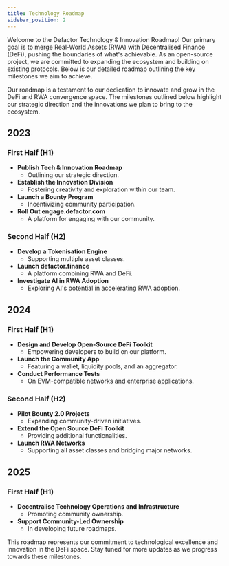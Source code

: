 ```yaml
---
title: Technology Roadmap
sidebar_position: 2
---
```


Welcome to the Defactor Technology & Innovation Roadmap! Our primary goal is to merge Real-World Assets (RWA) with Decentralised Finance (DeFi), pushing the boundaries of what's achievable. As an open-source project, we are committed to expanding the ecosystem and building on existing protocols. Below is our detailed roadmap outlining the key milestones we aim to achieve.

Our roadmap is a testament to our dedication to innovate and grow in the DeFi and RWA convergence space. The milestones outlined below highlight our strategic direction and the innovations we plan to bring to the ecosystem.

## 2023

### First Half (H1)

- **Publish Tech & Innovation Roadmap**
  - Outlining our strategic direction.
- **Establish the Innovation Division**
  - Fostering creativity and exploration within our team.
- **Launch a Bounty Program**
  - Incentivizing community participation.
- **Roll Out engage.defactor.com**
  - A platform for engaging with our community.

### Second Half (H2)

- **Develop a Tokenisation Engine**
  - Supporting multiple asset classes.
- **Launch defactor.finance**
  - A platform combining RWA and DeFi.
- **Investigate AI in RWA Adoption**
  - Exploring AI's potential in accelerating RWA adoption.

## 2024

### First Half (H1)

- **Design and Develop Open-Source DeFi Toolkit**
  - Empowering developers to build on our platform.
- **Launch the Community App**
  - Featuring a wallet, liquidity pools, and an aggregator.
- **Conduct Performance Tests**
  - On EVM-compatible networks and enterprise applications.

### Second Half (H2)

- **Pilot Bounty 2.0 Projects**
  - Expanding community-driven initiatives.
- **Extend the Open Source DeFi Toolkit**
  - Providing additional functionalities.
- **Launch RWA Networks**
  - Supporting all asset classes and bridging major networks.

## 2025

### First Half (H1)

- **Decentralise Technology Operations and Infrastructure**
  - Promoting community ownership.
- **Support Community-Led Ownership**
  - In developing future roadmaps.

This roadmap represents our commitment to technological excellence and innovation in the DeFi space. Stay tuned for more updates as we progress towards these milestones.
